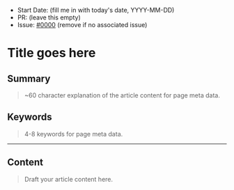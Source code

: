 - Start Date: (fill me in with today's date, YYYY-MM-DD)
- PR: (leave this empty)
- Issue: [#0000](link-to-issue) (remove if no associated issue)

# Title goes here

## Summary

> ~60 character explanation of the article content for page meta data.

## Keywords

> 4-8 keywords for page meta data.

---

## Content

> Draft your article content here.
